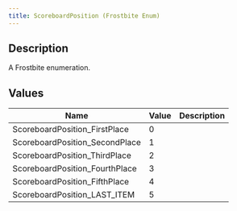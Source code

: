 ```yaml
---
title: ScoreboardPosition (Frostbite Enum)
---
```

## Description

A Frostbite enumeration.

## Values

| Name                            | Value | Description |
| ------------------------------- | ----- | ----------- |
| ScoreboardPosition\_FirstPlace  | 0     |             |
| ScoreboardPosition\_SecondPlace | 1     |             |
| ScoreboardPosition\_ThirdPlace  | 2     |             |
| ScoreboardPosition\_FourthPlace | 3     |             |
| ScoreboardPosition\_FifthPlace  | 4     |             |
| ScoreboardPosition\_LAST\_ITEM  | 5     |             |
